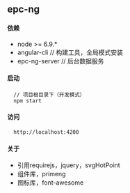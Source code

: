## epc-ng
#### 依赖
- node >= 6.9.*
- angular-cli  // 构建工具，全局模式安装
- epc-ng-server  // 后台数据服务
#### 启动
```
  // 项目根目录下（开发模式）
  npm start
```
#### 访问
```
  http://localhost:4200
```
#### 关于
- 引用requirejs，jquery，svgHotPoint
- 组件库，primeng
- 图标库，font-awesome
